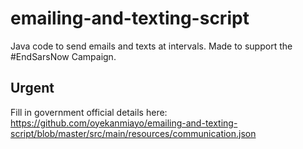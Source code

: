 # emailing-and-texting-script
Java code to send emails and texts at intervals. Made to support the #EndSarsNow Campaign.

## Urgent
Fill in government official details here: https://github.com/oyekanmiayo/emailing-and-texting-script/blob/master/src/main/resources/communication.json
